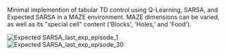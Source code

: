 Minimal implemention of tabular TD control using Q-Learning, SARSA, and Expected SARSA in a MAZE environment. MAZE dimensions can be varied, as well as its "special cell"
content ('Blocks', 'Holes,' and 'Food'). 

![Expected SARSA_last_exp_episode_1](https://github.com/user-attachments/assets/fe5c4af1-22a0-4401-b93c-9d433c33f279)            ![Expected SARSA_last_exp_episode_30](https://github.com/user-attachments/assets/27cd18fa-23d8-420e-a39f-62889091f29c)


